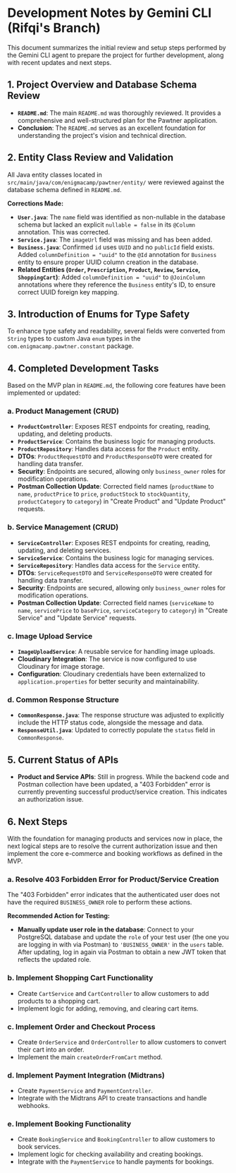 # Development Notes by Gemini CLI (Rifqi's Branch)

This document summarizes the initial review and setup steps performed by the Gemini CLI agent to prepare the project for further development, along with recent updates and next steps.

## 1. Project Overview and Database Schema Review

- **`README.md`**: The main `README.md` was thoroughly reviewed. It provides a comprehensive and well-structured plan for the Pawtner application.
- **Conclusion**: The `README.md` serves as an excellent foundation for understanding the project's vision and technical direction.

## 2. Entity Class Review and Validation

All Java entity classes located in `src/main/java/com/enigmacamp/pawtner/entity/` were reviewed against the database schema defined in `README.md`.

**Corrections Made:**
- **`User.java`**: The `name` field was identified as non-nullable in the database schema but lacked an explicit `nullable = false` in its `@Column` annotation. This was corrected.
- **`Service.java`**: The `imageUrl` field was missing and has been added.
- **`Business.java`**: Confirmed `id` uses `UUID` and no `publicId` field exists. Added `columnDefinition = "uuid"` to the `@Id` annotation for `Business` entity to ensure proper UUID column creation in the database.
- **Related Entities (`Order`, `Prescription`, `Product`, `Review`, `Service`, `ShoppingCart`)**: Added `columnDefinition = "uuid"` to `@JoinColumn` annotations where they reference the `Business` entity's ID, to ensure correct UUID foreign key mapping.

## 3. Introduction of Enums for Type Safety

To enhance type safety and readability, several fields were converted from `String` types to custom Java `enum` types in the `com.enigmacamp.pawtner.constant` package.

## 4. Completed Development Tasks

Based on the MVP plan in `README.md`, the following core features have been implemented or updated:

### a. Product Management (CRUD)
- **`ProductController`**: Exposes REST endpoints for creating, reading, updating, and deleting products.
- **`ProductService`**: Contains the business logic for managing products.
- **`ProductRepository`**: Handles data access for the `Product` entity.
- **DTOs**: `ProductRequestDTO` and `ProductResponseDTO` were created for handling data transfer.
- **Security**: Endpoints are secured, allowing only `business_owner` roles for modification operations.
- **Postman Collection Update**: Corrected field names (`productName` to `name`, `productPrice` to `price`, `productStock` to `stockQuantity`, `productCategory` to `category`) in "Create Product" and "Update Product" requests.

### b. Service Management (CRUD)
- **`ServiceController`**: Exposes REST endpoints for creating, reading, updating, and deleting services.
- **`ServiceService`**: Contains the business logic for managing services.
- **`ServiceRepository`**: Handles data access for the `Service` entity.
- **DTOs**: `ServiceRequestDTO` and `ServiceResponseDTO` were created for handling data transfer.
- **Security**: Endpoints are secured, allowing only `business_owner` roles for modification operations.
- **Postman Collection Update**: Corrected field names (`serviceName` to `name`, `servicePrice` to `basePrice`, `serviceCategory` to `category`) in "Create Service" and "Update Service" requests.

### c. Image Upload Service
- **`ImageUploadService`**: A reusable service for handling image uploads.
- **Cloudinary Integration**: The service is now configured to use Cloudinary for image storage.
- **Configuration**: Cloudinary credentials have been externalized to `application.properties` for better security and maintainability.

### d. Common Response Structure
- **`CommonResponse.java`**: The response structure was adjusted to explicitly include the HTTP status code, alongside the message and data.
- **`ResponseUtil.java`**: Updated to correctly populate the `status` field in `CommonResponse`.

## 5. Current Status of APIs

- **Product and Service APIs**: Still in progress. While the backend code and Postman collection have been updated, a "403 Forbidden" error is currently preventing successful product/service creation. This indicates an authorization issue.

## 6. Next Steps

With the foundation for managing products and services now in place, the next logical steps are to resolve the current authorization issue and then implement the core e-commerce and booking workflows as defined in the MVP.

### a. Resolve 403 Forbidden Error for Product/Service Creation
The "403 Forbidden" error indicates that the authenticated user does not have the required `BUSINESS_OWNER` role to perform these actions.

**Recommended Action for Testing:**
- **Manually update user role in the database**: Connect to your PostgreSQL database and update the `role` of your test user (the one you are logging in with via Postman) to `'BUSINESS_OWNER'` in the `users` table. After updating, log in again via Postman to obtain a new JWT token that reflects the updated role.

### b. Implement Shopping Cart Functionality
- Create `CartService` and `CartController` to allow customers to add products to a shopping cart.
- Implement logic for adding, removing, and clearing cart items.

### c. Implement Order and Checkout Process
- Create `OrderService` and `OrderController` to allow customers to convert their cart into an order.
- Implement the main `createOrderFromCart` method.

### d. Implement Payment Integration (Midtrans)
- Create `PaymentService` and `PaymentController`.
- Integrate with the Midtrans API to create transactions and handle webhooks.

### e. Implement Booking Functionality
- Create `BookingService` and `BookingController` to allow customers to book services.
- Implement logic for checking availability and creating bookings.
- Integrate with the `PaymentService` to handle payments for bookings.